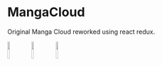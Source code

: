 # MangaCloud
Original Manga Cloud reworked using react redux.

<img src="https://user-images.githubusercontent.com/48161673/105795812-797f9880-5f5b-11eb-9b84-31c3b67d5fee.jpg" width="10%">
<img src="https://user-images.githubusercontent.com/48161673/105795815-7b495c00-5f5b-11eb-97ff-423937acec36.jpg" width="10%">

<img src="https://user-images.githubusercontent.com/48161673/105795824-7dabb600-5f5b-11eb-9936-0dcbb8b93f86.jpg" width="10%">
